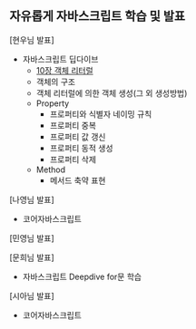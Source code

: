 ## 자유롭게 자바스크립트 학습 및 발표

[현우님 발표]

- 자바스크립트 딥다이브 
    - <a href="https://velog.io/@untiring_dev/%EB%AA%A8%EB%8D%98%EC%9E%90%EB%B0%94%EC%8A%A4%ED%81%AC%EB%A6%BD%ED%8A%B8-Deep-Dive-Day2.-10%EC%9E%A5-%EA%B0%9D%EC%B2%B4-%EB%A6%AC%ED%84%B0%EB%9F%B4">10장 객체 리터럴</a>
    - 객체의 구조
    - 객체 리터럴에 의한 객체 생성(그 외 생성방법)
    - Property
      - 프로퍼티와 식별자 네이밍 규칙
      - 프로퍼티 중복
      - 프로퍼티 값 갱신
      - 프로퍼티 동적 생성
      - 프로퍼티 삭제
    - Method
      - 메서드 축약 표현

[나영님 발표]
- 코어자바스크립트

[민영님 발표]

[문희님 발표]
- 자바스크립트 Deepdive for문 학습

[시아님 발표]
- 코어자바스크립트
